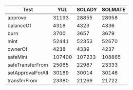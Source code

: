 | Test | YUL | SOLADY | SOLMATE |
|------|-----|--------|---------|
| approve | 31193 | 28855 | 28958 |
| balanceOf | 4318 | 4323 | 4336 |
| burn | 3700 | 3657 | 3679 |
| mint | 52441 | 52353 | 52670 |
| ownerOf | 4238 | 4339 | 4237 |
| safeMint | 107400 | 107233 | 108865 |
| safeTransferFrom | 25065 | 22987 | 23333 |
| setApprovalForAll | 30189 | 30014 | 30146 |
| transferFrom | 23380 | 21269 | 21722 |
